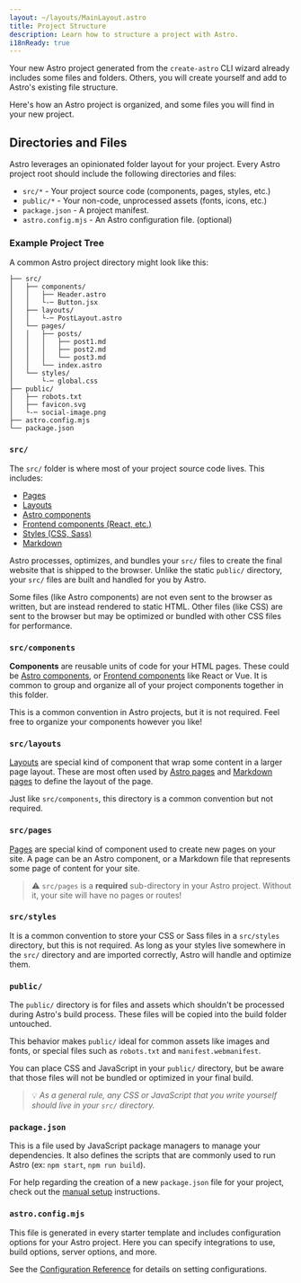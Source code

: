 ```yaml
---
layout: ~/layouts/MainLayout.astro
title: Project Structure
description: Learn how to structure a project with Astro.
i18nReady: true
---
```


Your new Astro project generated from the `create-astro` CLI wizard already includes some files and folders. Others, you will create yourself and add to Astro's existing file structure.

Here's how an Astro project is organized, and some files you will find in your new project.

## Directories and Files

Astro leverages an opinionated folder layout for your project. Every Astro project root should include the following directories and files:

- `src/*` - Your project source code (components, pages, styles, etc.)
- `public/*` - Your non-code, unprocessed assets (fonts, icons, etc.)
- `package.json` - A project manifest.
- `astro.config.mjs` - An Astro configuration file. (optional)

### Example Project Tree

A common Astro project directory might look like this:

```
├── src/
│   ├── components/
│   │   ├── Header.astro
│   │   └-─ Button.jsx
│   ├── layouts/
│   │   └-─ PostLayout.astro
│   └── pages/
│   │   ├── posts/
│   │   │   ├── post1.md
│   │   │   ├── post2.md
│   │   │   └── post3.md
│   │   └── index.astro
│   └── styles/
│       └-─ global.css
├── public/
│   ├── robots.txt
│   ├── favicon.svg
│   └-─ social-image.png
├── astro.config.mjs
└── package.json

```

### `src/`

The `src/` folder is where most of your project source code lives. This includes:

- [Pages](/en/core-concepts/astro-pages/)
- [Layouts](/en/core-concepts/layouts/)
- [Astro components](/en/core-concepts/astro-components/)
- [Frontend components (React, etc.)](/en/core-concepts/framework-components/)
- [Styles (CSS, Sass)](/en/guides/styling/)
- [Markdown](/en/guides/markdown-content/)

Astro processes, optimizes, and bundles your `src/` files to create the final website that is shipped to the browser.  Unlike the static `public/` directory, your `src/` files are built and handled for you by Astro.

Some files (like Astro components) are not even sent to the browser as written, but are instead rendered to static HTML. Other files (like CSS) are sent to the browser but may be optimized or bundled with other CSS files for performance.

### `src/components`

**Components** are reusable units of code for your HTML pages. These could be [Astro components](/en/core-concepts/astro-components/), or [Frontend components](/en/core-concepts/framework-components/) like React or Vue.  It is common to group and organize all of your project components together in this folder.

This is a common convention in Astro projects, but it is not required. Feel free to organize your components however you like!

### `src/layouts`

[Layouts](/en/core-concepts/layouts/) are special kind of component that wrap some content in a larger page layout. These are most often used by [Astro pages](/en/core-concepts/astro-pages/) and [Markdown pages](/en/guides/markdown-content/) to define the layout of the page.

Just like `src/components`, this directory is a common convention but not required.

### `src/pages`

[Pages](/en/core-concepts/astro-pages/) are special kind of component used to create new pages on your site. A page can be an Astro component, or a Markdown file that represents some page of content for your site.

> ⚠️  `src/pages` is a **required** sub-directory in your Astro project. Without it, your site will have no pages or routes!

### `src/styles`

It is a common convention to store your CSS or Sass files in a `src/styles` directory, but this is not required. As long as your styles live somewhere in the `src/` directory and are imported correctly, Astro will handle and optimize them.

### `public/`

The `public/` directory is for files and assets which shouldn't be processed during Astro's build process. These files will be copied into the build folder untouched.

This behavior makes `public/` ideal for common assets like images and fonts, or special files such as `robots.txt` and `manifest.webmanifest`.

You can place CSS and JavaScript in your `public/` directory, but be aware that those files will not be bundled or optimized in your final build.

> 💡 *As a general rule, any CSS or JavaScript that you write yourself should live in your `src/` directory.*

### `package.json`

This is a file used by JavaScript package managers to manage your dependencies. It also defines the scripts that are commonly used to run Astro (ex: `npm start`, `npm run build`).

For help regarding the creation of a new `package.json` file for your project, check out the [manual setup](/en/install/manual/) instructions.

### `astro.config.mjs`

This file is generated in every starter template and includes configuration options for your Astro project. Here you can specify integrations to use, build options, server options, and more.

See the [Configuration Reference](/en/reference/configuration-reference/#article) for details on setting configurations.
